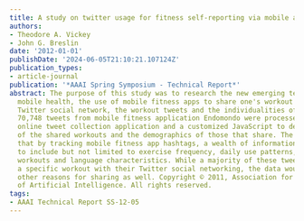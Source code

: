 ```yaml
---
title: A study on twitter usage for fitness self-reporting via mobile apps
authors:
- Theodore A. Vickey
- John G. Breslin
date: '2012-01-01'
publishDate: '2024-06-05T21:10:21.107124Z'
publication_types:
- article-journal
publication: '*AAAI Spring Symposium - Technical Report*'
abstract: The purpose of this study was to research the new emerging technology of
  mobile health, the use of mobile fitness apps to share one's workout with their
  Twitter social network, the workout tweets and the individualities of the Tweeters.
  70,748 tweets from mobile fitness application Endomondo were processed using an
  online tweet collection application and a customized JavaScript to determine aspects
  of the shared workouts and the demographics of those that share. The data shows
  that by tracking mobile fitness app hashtags, a wealth of information can be gathered
  to include but not limited to exercise frequency, daily use patterns, location based
  workouts and language characteristics. While a majority of these tweets are to share
  a specific workout with their Twitter social networking, the data would suggest
  other reasons for sharing as well. Copyright © 2011, Association for the Advancement
  of Artificial Intelligence. All rights reserved.
tags:
- AAAI Technical Report SS-12-05
---
```


